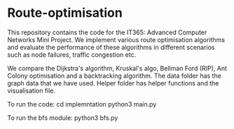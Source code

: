 # Route-optimisation

This repository contains the code for the IT365: Advanced Computer Networks Mini Project.
We implement various route optimisation algorithms and evaluate the performance of these algorithms in different
scenarios such as node failures, traffic congestion etc.

We compare the Dijkstra's algorithm, Kruskal's algo, Bellman Ford (RIP), Ant Colony optimisation and a backtracking algorithm.
The data folder has the graph data that we have used. Helper folder has helper functions and the visualisation file.

To run the code:
cd implemntation
python3 main.py

To run the bfs module:
python3 bfs.py

